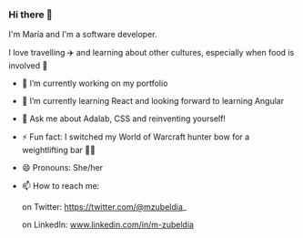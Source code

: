 ### Hi there 👋
I'm María and I'm a software developer.

I love travelling ✈️ and learning about other cultures, especially when food is involved 🍲  

- 🔭 I’m currently working on my portfolio
- 🌱 I’m currently learning React and looking forward to learning Angular
- 💬 Ask me about Adalab, CSS and reinventing yourself!
- ⚡ Fun fact: I switched my World of Warcraft hunter bow for a weightlifting bar 🏋️‍♀️
- 😄 Pronouns: She/her
- 📫 How to reach me: 
     
     on Twitter: https://twitter.com/@mzubeldia_
     
     on LinkedIn: www.linkedin.com/in/m-zubeldia
     
     
<!--
**mZubeldia/mZubeldia** is a ✨ _special_ ✨ repository because its `README.md` (this file) appears on your GitHub profile.

Here are some ideas to get you started:

- 🔭 I’m currently working on my portfolio
- 🌱 I’m currently learning React and looking forward to learning Angular
- 👯 I’m looking to collaborate on ...
- 🤔 I’m looking for help with ...
- 💬 Ask me about Adalab, cooking or strenght training!
- 📫 How to reach me: 
     on Twitter https://twitter.com/@mzubeldia_
     on LinkedIn www.linkedin.com/in/m-zubeldia
- 😄 Pronouns: ...
- ⚡ Fun fact: ...
-->
